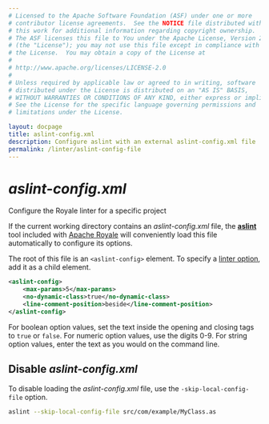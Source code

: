 ```yaml
---
# Licensed to the Apache Software Foundation (ASF) under one or more
# contributor license agreements.  See the NOTICE file distributed with
# this work for additional information regarding copyright ownership.
# The ASF licenses this file to You under the Apache License, Version 2.0
# (the "License"); you may not use this file except in compliance with
# the License.  You may obtain a copy of the License at
# 
# http://www.apache.org/licenses/LICENSE-2.0
# 
# Unless required by applicable law or agreed to in writing, software
# distributed under the License is distributed on an "AS IS" BASIS,
# WITHOUT WARRANTIES OR CONDITIONS OF ANY KIND, either express or implied.
# See the License for the specific language governing permissions and
# limitations under the License.

layout: docpage
title: aslint-config.xml
description: Configure aslint with an external aslint-config.xml file
permalink: /linter/aslint-config-file
---
```


# _aslint-config.xml_

Configure the Royale linter for a specific project

If the current working directory contains an _aslint-config.xml_ file, the [**aslint**](linter) tool included with [Apache Royale](https://royale.apache.org/) will conveniently load this file automatically to configure its options.

The root of this file is an `<aslint-config>` element. To specify a [linter option](linter/linter-options), add it as a child element.

```xml
<aslint-config>
	<max-params>5</max-params>
	<no-dynamic-class>true</no-dynamic-class>
	<line-comment-position>beside</line-comment-position>
</aslint-config>
```

For boolean option values, set the text inside the opening and closing tags to `true` or `false`. For numeric option values, use the digits 0-9. For string option values, enter the text as you would on the command line.

## Disable _aslint-config.xml_

To disable loading the _aslint-config.xml_ file, use the `-skip-local-config-file` option.

```sh
aslint --skip-local-config-file src/com/example/MyClass.as
```